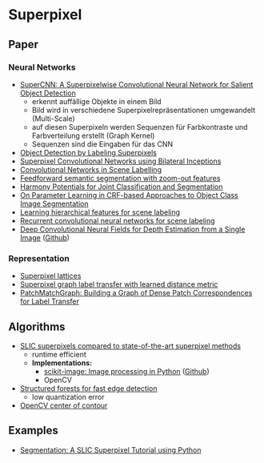 # Superpixel

## Paper

### Neural Networks

* [SuperCNN: A Superpixelwise Convolutional Neural Network for Salient Object Detection](http://www.shengfenghe.com/uploads/1/5/1/3/15132160/supercnn_ijcv2015.pdf)
  * erkennt auffällige Objekte in einem Bild
  * Bild wird in verschiedene Superpixelrepräsentationen umgewandelt (Multi-Scale)
  * auf diesen Superpixeln werden Sequenzen für Farbkontraste und Farbverteilung erstellt (Graph Kernel)
  * Sequenzen sind die Eingaben für das CNN
* [Object Detection by Labeling Superpixels](http://www.cv-foundation.org/openaccess/content_cvpr_2015/papers/Yan_Object_Detection_by_2015_CVPR_paper.pdf)
* [Superpixel Convolutional Networks using Bilateral Inceptions](https://arxiv.org/pdf/1511.06739v5.pdf)
* [Convolutional Networks in Scene Labelling](http://cs231n.stanford.edu/reports/ashwinpp_final_report.pdf)
* [Feedforward semantic segmentation with zoom-out features](http://www.cv-foundation.org/openaccess/content_cvpr_2015/papers/Mostajabi_Feedforward_Semantic_Segmentation_2015_CVPR_paper.pdf)
* [Harmony Potentials for Joint Classification and Segmentation](http://www.cat.uab.es/~joost/papers/cvpr2010.pdf)
* [On Parameter Learning in CRF-based Approaches to Object Class Image Segmentation](https://www.vision.ee.ethz.ch/en/publications/papers/proceedings/eth_biwi_00742.pdf)
* [Learning hierarchical features for scene labeling](http://yann.lecun.com/exdb/publis/pdf/farabet-pami-13.pdf)
* [Recurrent convolutional neural networks for scene labeling](http://jmlr.org/proceedings/papers/v32/pinheiro14.pdf)
* [Deep Convolutional Neural Fields for Depth Estimation from a Single Image](https://arxiv.org/pdf/1411.6387v2.pdf) ([Github](https://github.com/slundqui/superpixelDepth))

### Representation

* [Superpixel lattices](https://pdfs.semanticscholar.org/1328/880541640d3c9aa1ce7b5201f90d6c4e0925.pdf)
* [Superpixel graph label transfer with learned distance metric](http://users.cecs.anu.edu.au/~sgould/papers/eccv14-spgraph.pdf)
* [PatchMatchGraph: Building a Graph of Dense Patch Correspondences for Label Transfer](https://www.vision.ee.ethz.ch/en/publications/papers/proceedings/eth_biwi_00742.pdf)

## Algorithms

* [SLIC superpixels compared to state-of-the-art superpixel 
  methods](https://infoscience.epfl.ch/record/177415/files/Superpixel_PAMI2011-2.pdf)
  * runtime efficient
  * **Implementations:**
    * [scikit-image: Image processing in Python](http://scikit-image.org/) ([Github](https://github.com/scikit-image/scikit-image))
    * OpenCV
* [Structured forests for fast edge detection](https://www.microsoft.com/en-us/research/wp-content/uploads/2013/12/DollarICCV13edges.pdf)
  * low quantization error
* [OpenCV center of contour](http://www.pyimagesearch.com/2016/02/01/opencv-center-of-contour/)

## Examples

* [Segmentation: A SLIC Superpixel Tutorial using Python](http://www.pyimagesearch.com/2014/07/28/a-slic-superpixel-tutorial-using-python/)
